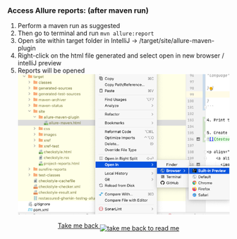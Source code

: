 ### Access Allure reports: (after maven run)

1. Perform a maven run as suggested
2. Then go to terminal and run ```mvn allure:report```
3. Open site within target folder in IntelliJ -> /target/site/allure-maven-plugin
4. Right-click on the html file generated and select open in new browser / intelliJ preview
5. Reports will be opened
   ![](test_report.png)

<p align="center">
    <a align="middle" href="https://github.com/ParthibanRajasekaran/restassured-gherkin-testng-allure/blob/main/README.md">Take me back
      <img align="middle" alt="take me back to read me" width="45px" src="https://cdn.arrowpng.com/images/red-go-back-arrow.png" />
    </a>
</p>